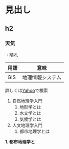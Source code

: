 # 見出し
## h2



### 天気
・晴れ


|用語|意味|
|---|---|
|GIS|地理情報システム|

詳しくは[Yahoo]で検索

[Yahoo]:https://www.yahoo.co.jp/


1. 自然地理学入門
    1. 地形学とは
    2. 水文学とは
    3. 気候学とは
2. 人文地理学入門
	1. 都市地理学とは



**1. 都市地理学と**
